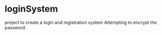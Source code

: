# loginSystem
project to create a login and registration system
Attempting to encrypt the password. 
